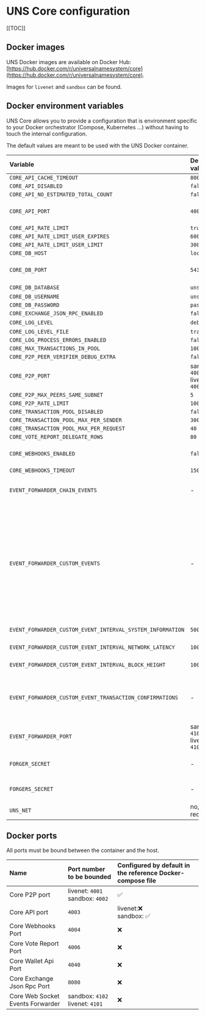 # UNS Core configuration

[[TOC]]

## Docker images

UNS Docker images are available on Docker Hub: [https://hub.docker.com/r/universalnamesystem/core](https://hub.docker.com/r/universalnamesystem/core).

Images for `livenet` and `sandbox` can be found.

## Docker environment variables

UNS Core allows you to provide a configuration that is environment specific to your Docker orchestrator (Compose, Kubernetes ...) without having to touch the internal configuration.

The default values are meant to be used with the UNS Docker container.

| Variable | Default value | Note / Description |
| :--- | :--- | :--- |
| `CORE_API_CACHE_TIMEOUT` | `8000` |   |
| `CORE_API_DISABLED` | `false` |   |
| `CORE_API_NO_ESTIMATED_TOTAL_COUNT` | `false` |   |
| `CORE_API_PORT` | `4003` | ⚠ If changed, you may need to update your Docker Compose configuration |
| `CORE_API_RATE_LIMIT` | `true` |   |
| `CORE_API_RATE_LIMIT_USER_EXPIRES` | `60000` |   |
| `CORE_API_RATE_LIMIT_USER_LIMIT` | `300` |   |
| `CORE_DB_HOST` | `localhost` |   |
| `CORE_DB_PORT` | `5432` | ⚠ If changed, you may need to update your Docker Compose configuration |
| `CORE_DB_DATABASE` | `uns_livenet` | sandbox: `uns_sandbox`  |
| `CORE_DB_USERNAME` | `uns` |   |
| `CORE_DB_PASSWORD` | `password` |   |
| `CORE_EXCHANGE_JSON_RPC_ENABLED` | `false` |   |
| `CORE_LOG_LEVEL` | `debug` | Other values: `info`, `warn`, `error`  |
| `CORE_LOG_LEVEL_FILE` | `trace` |   |
| `CORE_LOG_PROCESS_ERRORS_ENABLED` | `false` |
| `CORE_MAX_TRANSACTIONS_IN_POOL` | `100000` |   |
| `CORE_P2P_PEER_VERIFIER_DEBUG_EXTRA` | `false` |
| `CORE_P2P_PORT` | sandbox: `4002` <br/>livenet: `4001` | ⚠ If changed, you may need to update your Docker Compose configuration |
| `CORE_P2P_MAX_PEERS_SAME_SUBNET` | `5` |   |
| `CORE_P2P_RATE_LIMIT` | `100` |   |
| `CORE_TRANSACTION_POOL_DISABLED` | `false` |   |
| `CORE_TRANSACTION_POOL_MAX_PER_SENDER` | `300` |   |
| `CORE_TRANSACTION_POOL_MAX_PER_REQUEST` | `40` |   |
| `CORE_VOTE_REPORT_DELEGATE_ROWS` | `80` |   |
| `CORE_WEBHOOKS_ENABLED` | `false` | If you enable this, you will need to bind the webhook port (see [Docker ports](#docker-ports) below) |
| `CORE_WEBHOOKS_TIMEOUT` | `1500` |   |
| `EVENT_FORWARDER_CHAIN_EVENTS` | - | Array of [Core events](https://ark.dev/docs/core/how-to-guides/how-to-listen-to-core-events#available-core-events), with `,` as separator<br/>Example: `block.applied,block.forged` |
| `EVENT_FORWARDER_CUSTOM_EVENTS` | - | Array of custom events, with `,` as separator<br/>- `transaction.confirmed` fired when a transaction is confirmed for a configurable amount of times<br/>- `systeminformation` fires system information like CPU, memory and filesystem stats<br/>- `network.latency` fires the stats of a HTTP request to measure latency in milliseconds<br/>- `blockheight.current` fires the current synced blockheight<br/>Example: `systeminformation,network.latency` |
| `EVENT_FORWARDER_CUSTOM_EVENT_INTERVAL_SYSTEM_INFORMATION` | `5000` | Interval of `systeminformation` event as milliseconds |
| `EVENT_FORWARDER_CUSTOM_EVENT_INTERVAL_NETWORK_LATENCY` | `10000` | Interval of `network.latency` event  as milliseconds |
| `EVENT_FORWARDER_CUSTOM_EVENT_INTERVAL_BLOCK_HEIGHT` | `10000` | Interval of `blockheight.current` event as milliseconds |
| `EVENT_FORWARDER_CUSTOM_EVENT_TRANSACTION_CONFIRMATIONS` | - | The amount of confirmations needed before firing the `transaction.confirmed` event<br/>Array of numbers, with `,` as separator<br/>Example: `5,15,51`  |
| `EVENT_FORWARDER_PORT` | sandbox: `4102` <br/>livenet: `4101` | |
| `FORGER_SECRET` | - | one of `FORGER_SECRET` or `FORGERS_SECRET` is required for forging |
| `FORGERS_SECRET` | - | one of `FORGER_SECRET` or `FORGERS_SECRET` is required for forging |
| `UNS_NET` | no, but required | `livenet` or `sandbox` |

## Docker ports

All ports must be bound between the container and the host.

| Name | Port number to be bounded | Configured by default in the reference Docker-compose file |
| :--- | :--- | :--- |
| Core P2P port | livenet: `4001`<br/>sandbox: `4002` | ✅ |
| Core API port | `4003` | livenet:❌ <br/>sandbox: ✅ |
| Core Webhooks Port | `4004` | ❌ |
| Core Vote Report Port | `4006` | ❌ |
| Core Wallet Api Port | `4040` | ❌ |
| Core Exchange Json Rpc Port | `8080` | ❌ |
| Core Web Socket Events Forwarder | sandbox: `4102` <br/>livenet: `4101` | ❌ |
